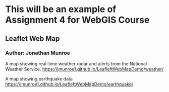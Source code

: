 # This will be an example of Assignment 4 for WebGIS Course
## Leaflet Web Map
### Author: Jonathan Munroe

A map showing real-time weather radar and alerts from the National Weather Service.
<https://jmunroe1.github.io/LeafleftWebMapDemo/weather/>

A map showing earthquake data
<https://jmunroe1.github.io/LeafleftWebMapDemo/earthquake/>